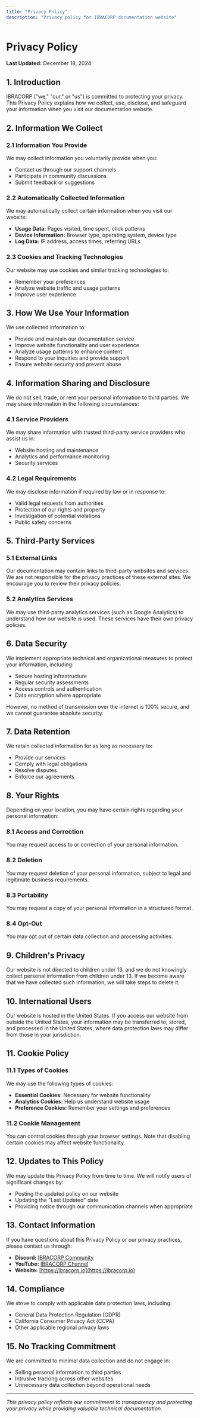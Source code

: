 ```yaml
---
title: "Privacy Policy"
description: "Privacy policy for IBRACORP documentation website"
---
```


# Privacy Policy

**Last Updated:** December 18, 2024

## 1. Introduction

IBRACORP ("we," "our," or "us") is committed to protecting your privacy. This Privacy Policy explains how we collect, use, disclose, and safeguard your information when you visit our documentation website.

## 2. Information We Collect

### 2.1 Information You Provide
We may collect information you voluntarily provide when you:
- Contact us through our support channels
- Participate in community discussions
- Submit feedback or suggestions

### 2.2 Automatically Collected Information
We may automatically collect certain information when you visit our website:
- **Usage Data:** Pages visited, time spent, click patterns
- **Device Information:** Browser type, operating system, device type
- **Log Data:** IP address, access times, referring URLs

### 2.3 Cookies and Tracking Technologies
Our website may use cookies and similar tracking technologies to:
- Remember your preferences
- Analyze website traffic and usage patterns
- Improve user experience

## 3. How We Use Your Information

We use collected information to:
- Provide and maintain our documentation service
- Improve website functionality and user experience
- Analyze usage patterns to enhance content
- Respond to your inquiries and provide support
- Ensure website security and prevent abuse

## 4. Information Sharing and Disclosure

We do not sell, trade, or rent your personal information to third parties. We may share information in the following circumstances:

### 4.1 Service Providers
We may share information with trusted third-party service providers who assist us in:
- Website hosting and maintenance
- Analytics and performance monitoring
- Security services

### 4.2 Legal Requirements
We may disclose information if required by law or in response to:
- Valid legal requests from authorities
- Protection of our rights and property
- Investigation of potential violations
- Public safety concerns

## 5. Third-Party Services

### 5.1 External Links
Our documentation may contain links to third-party websites and services. We are not responsible for the privacy practices of these external sites. We encourage you to review their privacy policies.

### 5.2 Analytics Services
We may use third-party analytics services (such as Google Analytics) to understand how our website is used. These services have their own privacy policies.

## 6. Data Security

We implement appropriate technical and organizational measures to protect your information, including:
- Secure hosting infrastructure
- Regular security assessments
- Access controls and authentication
- Data encryption where appropriate

However, no method of transmission over the internet is 100% secure, and we cannot guarantee absolute security.

## 7. Data Retention

We retain collected information for as long as necessary to:
- Provide our services
- Comply with legal obligations
- Resolve disputes
- Enforce our agreements

## 8. Your Rights

Depending on your location, you may have certain rights regarding your personal information:

### 8.1 Access and Correction
You may request access to or correction of your personal information.

### 8.2 Deletion
You may request deletion of your personal information, subject to legal and legitimate business requirements.

### 8.3 Portability
You may request a copy of your personal information in a structured format.

### 8.4 Opt-Out
You may opt out of certain data collection and processing activities.

## 9. Children's Privacy

Our website is not directed to children under 13, and we do not knowingly collect personal information from children under 13. If we become aware that we have collected such information, we will take steps to delete it.

## 10. International Users

Our website is hosted in the United States. If you access our website from outside the United States, your information may be transferred to, stored, and processed in the United States, where data protection laws may differ from those in your jurisdiction.

## 11. Cookie Policy

### 11.1 Types of Cookies
We may use the following types of cookies:
- **Essential Cookies:** Necessary for website functionality
- **Analytics Cookies:** Help us understand website usage
- **Preference Cookies:** Remember your settings and preferences

### 11.2 Cookie Management
You can control cookies through your browser settings. Note that disabling certain cookies may affect website functionality.

## 12. Updates to This Policy

We may update this Privacy Policy from time to time. We will notify users of significant changes by:
- Posting the updated policy on our website
- Updating the "Last Updated" date
- Providing notice through our communication channels when appropriate

## 13. Contact Information

If you have questions about this Privacy Policy or our privacy practices, please contact us through:

- **Discord:** [IBRACORP Community](https://discord.gg/VWAG7rZ)
- **YouTube:** [IBRACORP Channel](https://youtube.com/c/IBRACORP)
- **Website:** [https://ibracorp.io](https://ibracorp.io)

## 14. Compliance

We strive to comply with applicable data protection laws, including:
- General Data Protection Regulation (GDPR)
- California Consumer Privacy Act (CCPA)
- Other applicable regional privacy laws

## 15. No Tracking Commitment

We are committed to minimal data collection and do not engage in:
- Selling personal information to third parties
- Intrusive tracking across other websites
- Unnecessary data collection beyond operational needs

---

*This privacy policy reflects our commitment to transparency and protecting your privacy while providing valuable technical documentation.*